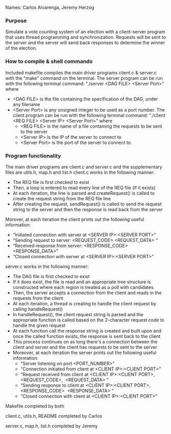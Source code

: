 Names: Carlos Alvarenga, Jeremy Herzog



### Purpose
Simulate a vote counting system of an election with a client-server program that uses thread programming and synchronization. Requests will be sent to the server
and the server will send back responses to determine the winner of the election.



### How to compile & shell commands
Included makefile compiles the main driver programs client.c & server.c with the "make" command on the terminal.
The server program can be run with the following terminal command: "./server &lt;DAG FILE&gt; &lt;Server Port&gt;" where
- &lt;DAG FILE&gt; is the file containing the specification of the DAG, under any filename
- &lt;Server Port&gt; is any unsigned integer to be used as a port number.
The client program can be run with the following terminal command: "./client &lt;REQ FILE&gt; &lt;Server IP&gt; &lt;Server Port&gt;" where
     - &lt;REQ FILE&gt; is the name of a file containing the requests to be sent to the server
     - &lt;Server IP&gt; is the IP of the server to connect to
     - &lt;Server Port&gt; is the port of the server to connect to.



### Program functionality
The main driver programs are client.c and server.c and the supplementary files are utils.h, map.h and list.h
client.c works in the following manner:
- The REQ file is first checked to exist
- Then, a loop is entered to read every line of the REQ file (if it exists)
- At each iteration, the line is parsed and createRequest() is called to create the request string from the REQ file line
- After creating the request, sendRequest() is called to send the request string to the server and then the response is read back from the server

Morover, at each iteration the client prints out the following useful information:
- “Initiated connection with server at &lt;SERVER IP&gt;:&lt;SERVER PORT&gt;”
- “Sending request to server: &lt;REQUEST_CODE&gt; ​ &lt;REQUEST_DATA&gt;​ ”
- “Received response from server: &lt;RESPONSE_CODE&gt; &lt;RESPONSE_DATA&gt;”
- “Closed connection with server at &lt;SERVER IP&gt;:&lt;SERVER PORT&gt;”

server.c works in the following manner:
- The DAG file is first checked to exist
- If it does exist, the file is read and an appropriate tree structure is constructed where each region is treated as a poll with candidates
- Then, the server accepts a connection from the client and reads in the requests from the client
- At each iteration, a thread is creating to handle the client request by calling handleRequest()
 - In handleRequest(), the client request string is parsed and the appropriate function is called based on the 2-character request code to handle the given request
 - At each function call the response string is created and built upon and once the called function exists, the response is sent back to the client
 - This process continues on as long there's a connection between the client and server and the client has requests to be sent to the server
- Moreover, at each iteration the server prints out the following useful information:
     - “Server listening on port &lt;PORT_NUMBER&gt;”
     - “Connection initiated from client at &lt;CLIENT IP&gt;:&lt;CLIENT PORT&gt;”
     - “Request received from client at &lt;CLIENT IP&gt;:&lt;CLIENT PORT&gt;, &lt;REQUEST_CODE&gt;, ​ &lt;REQUEST_DATA&gt;​ ”
     - “Sending response to client at &lt;CLIENT IP&gt;:&lt;CLIENT PORT&gt;, &lt;RESPONSE_CODE&gt; ​ &lt;RESPONSE_DATA&gt;​ ”
     - “Closed connection with client at &lt;CLIENT IP&gt;:&lt;CLIENT PORT&gt;”


Makefile completed by both

client.c, utils.h, README completed by Carlos

server.c, map.h, list.h completed by Jeremy
